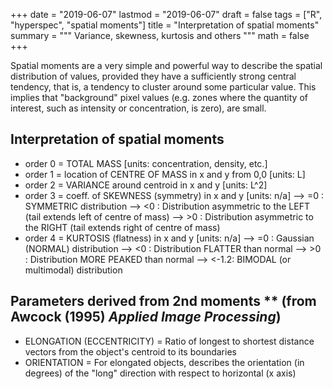 +++
date = "2019-06-07"
lastmod = "2019-06-07"
draft = false
tags = ["R", "hyperspec", "spatial moments"]
title = "Interpretation of spatial moments"
summary = """
Variance, skewness, kurtosis and others
"""
math = false
+++

Spatial moments are a very simple and powerful way to describe the spatial distribution of values, provided they have a sufficiently strong central tendency, that is, a tendency to cluster around some particular value. This implies that "background" pixel values (e.g. zones where the quantity of interest, such as intensity or concentration, is zero), are small. 

## Interpretation of spatial moments

* order 0 = TOTAL MASS [units: concentration, density, etc.]
* order 1 = location of CENTRE OF MASS in x and y from 0,0 [units: L]
* order 2 = VARIANCE around centroid in x and y [units: L^2]
* order 3 = coeff. of SKEWNESS (symmetry) in x and y [units: n/a]
--> =0 : SYMMETRIC distribution
--> <0 : Distribution asymmetric to the LEFT
(tail extends left of centre of mass)
--> >0 : Distribution asymmetric to the RIGHT
(tail extends right of centre of mass)
* order 4 = KURTOSIS (flatness) in x and y [units: n/a]
--> =0 : Gaussian (NORMAL) distribution
--> <0 : Distribution FLATTER than normal
--> >0 : Distribution MORE PEAKED than normal
--> <-1.2: BIMODAL (or multimodal) distribution

## Parameters derived from 2nd moments ** (from Awcock (1995) *Applied Image Processing*)

* ELONGATION (ECCENTRICITY) = Ratio of longest to shortest
distance vectors from the object's centroid to its boundaries
* ORIENTATION = For elongated objects, describes the
orientation (in degrees) of the "long" direction with
respect to horizontal (x axis)
